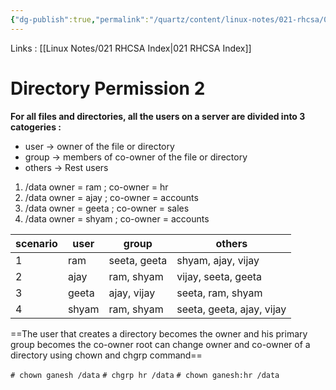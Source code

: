 ```yaml
---
{"dg-publish":true,"permalink":"/quartz/content/linux-notes/021-rhcsa/021-3-user-management/021-3-6-2-directory-permission-2/","noteIcon":"","created":"2023-10-14T22:10:59.608+05:30","updated":"2023-10-13T17:08:02.068+05:30"}
---
```


Links : [[Linux Notes/021 RHCSA Index\|021 RHCSA Index]]

# Directory Permission 2

**For all files and directories, all the users on a server are divided into 3 catogeries :**

- user &rarr; owner of the file or directory
- group &rarr; members of co-owner of the file or directory
- others &rarr; Rest users

1. /data owner = ram ; co-owner = hr
2. /data owner = ajay ; co-owner = accounts
3. /data owner = geeta ; co-owner = sales
4. /data owner = shyam ; co-owner = accounts

<style> .container {font-family: sans-serif; text-align: center;} .button-wrapper button {z-index: 1;height: 40px; width: 100px; margin: 10px;padding: 5px;} .excalidraw .App-menu_top .buttonList { display: flex;} .excalidraw-wrapper { height: 800px; margin: 50px; position: relative;} :root[dir="ltr"] .excalidraw .layer-ui__wrapper .zen-mode-transition.App-menu_bottom--transition-left {transform: none;} </style><script src="https://cdn.jsdelivr.net/npm/react@17/umd/react.production.min.js"></script><script src="https://cdn.jsdelivr.net/npm/react-dom@17/umd/react-dom.production.min.js"></script><script type="text/javascript" src="https://cdn.jsdelivr.net/npm/@excalidraw/excalidraw@0/dist/excalidraw.production.min.js"></script><div id="021-3-5-2_Directory_Permission_2_2023-09-23_1953.47.excalidraw.md1"></div><script>(function(){const InitialData={"type":"excalidraw","version":2,"source":"https://github.com/zsviczian/obsidian-excalidraw-plugin/releases/tag/1.9.19","elements":[{"id":"xLisJwDx","type":"text","x":-231.875,"y":-251.2250213623047,"width":56.11994934082031,"height":50,"angle":0,"strokeColor":"#1e1e1e","backgroundColor":"transparent","fillStyle":"hachure","strokeWidth":1,"strokeStyle":"solid","roughness":1,"opacity":100,"groupIds":[],"frameId":null,"roundness":null,"seed":1955675624,"version":10,"versionNonce":460360088,"isDeleted":false,"boundElements":null,"updated":1695479039843,"link":null,"locked":false,"text":"ram\nshyam","rawText":"ram\nshyam","fontSize":20,"fontFamily":1,"textAlign":"left","verticalAlign":"top","baseline":43,"containerId":null,"originalText":"ram\nshyam","lineHeight":1.25},{"id":"1hUYhuEO","type":"text","x":-230.2750244140625,"y":-142.2250213623047,"width":44.119964599609375,"height":50,"angle":0,"strokeColor":"#1e1e1e","backgroundColor":"transparent","fillStyle":"hachure","strokeWidth":1,"strokeStyle":"solid","roughness":1,"opacity":100,"groupIds":[],"frameId":null,"roundness":null,"seed":1805165032,"version":48,"versionNonce":1673887464,"isDeleted":false,"boundElements":null,"updated":1695479061651,"link":null,"locked":false,"text":"ajay\nvijay","rawText":"ajay\nvijay","fontSize":20,"fontFamily":1,"textAlign":"left","verticalAlign":"top","baseline":43,"containerId":null,"originalText":"ajay\nvijay","lineHeight":1.25},{"id":"LvkCwoir","type":"text","x":-234.2750244140625,"y":-44.02503967285156,"width":57.37994384765625,"height":50,"angle":0,"strokeColor":"#1e1e1e","backgroundColor":"transparent","fillStyle":"hachure","strokeWidth":1,"strokeStyle":"solid","roughness":1,"opacity":100,"groupIds":[],"frameId":null,"roundness":null,"seed":1052838120,"version":46,"versionNonce":676752024,"isDeleted":false,"boundElements":null,"updated":1695479064015,"link":null,"locked":false,"text":"seeta\ngeeta","rawText":"seeta\ngeeta","fontSize":20,"fontFamily":1,"textAlign":"left","verticalAlign":"top","baseline":43,"containerId":null,"originalText":"seeta\ngeeta","lineHeight":1.25},{"id":"2V9Jxj7pWqgL4CskpAjlN","type":"line","x":-163.074951171875,"y":-253.90508769294036,"width":28.077565214854744,"height":50.081607528874635,"angle":0,"strokeColor":"#1e1e1e","backgroundColor":"transparent","fillStyle":"hachure","strokeWidth":1,"strokeStyle":"solid","roughness":1,"opacity":100,"groupIds":[],"frameId":null,"roundness":{"type":2},"seed":721331352,"version":124,"versionNonce":381989864,"isDeleted":false,"boundElements":null,"updated":1695479104016,"link":null,"locked":false,"points":[[0,0],[16.044273017213946,-2.3848471179798167],[14.89826600666014,23.84838020544741],[28.077565214854744,24.444580613148517],[16.044273017213946,25.04079239264347],[13.752258996106336,45.90812507240995],[2.8650612437496816,47.69676041089482]],"lastCommittedPoint":[4,64],"startBinding":null,"endBinding":null,"startArrowhead":null,"endArrowhead":null},{"type":"line","version":145,"versionNonce":365863144,"isDeleted":false,"id":"N4xRYpj56Ww7CZT6FOIhd","fillStyle":"hachure","strokeWidth":1,"strokeStyle":"solid","roughness":1,"opacity":100,"angle":0,"x":-160.56414277540122,"y":-139.36246724602907,"strokeColor":"#1e1e1e","backgroundColor":"transparent","width":28.077565214854744,"height":50.081607528874635,"seed":236591256,"groupIds":[],"frameId":null,"roundness":{"type":2},"boundElements":[],"updated":1695479126344,"link":null,"locked":false,"startBinding":null,"endBinding":null,"lastCommittedPoint":null,"startArrowhead":null,"endArrowhead":null,"points":[[0,0],[16.044273017213946,-2.3848471179798167],[14.89826600666014,23.84838020544741],[28.077565214854744,24.444580613148517],[16.044273017213946,25.04079239264347],[13.752258996106336,45.90812507240995],[2.8650612437496816,47.69676041089482]]},{"type":"line","version":145,"versionNonce":1847971992,"isDeleted":false,"id":"pUa4nTBW_bzvi7ipSipAE","fillStyle":"hachure","strokeWidth":1,"strokeStyle":"solid","roughness":1,"opacity":100,"angle":0,"x":-143.36406953321372,"y":-40.76249166009159,"strokeColor":"#1e1e1e","backgroundColor":"transparent","width":28.077565214854744,"height":50.081607528874635,"seed":652787608,"groupIds":[],"frameId":null,"roundness":{"type":2},"boundElements":[],"updated":1695479122448,"link":null,"locked":false,"startBinding":null,"endBinding":null,"lastCommittedPoint":null,"startArrowhead":null,"endArrowhead":null,"points":[[0,0],[16.044273017213946,-2.3848471179798167],[14.89826600666014,23.84838020544741],[28.077565214854744,24.444580613148517],[16.044273017213946,25.04079239264347],[13.752258996106336,45.90812507240995],[2.8650612437496816,47.69676041089482]]},{"id":"SFD2bsdY","type":"text","x":-115.074951171875,"y":-244.42501831054688,"width":87.35992431640625,"height":25,"angle":0,"strokeColor":"#1e1e1e","backgroundColor":"transparent","fillStyle":"hachure","strokeWidth":1,"strokeStyle":"solid","roughness":1,"opacity":100,"groupIds":[],"frameId":null,"roundness":null,"seed":385378792,"version":26,"versionNonce":527908760,"isDeleted":false,"boundElements":null,"updated":1695479145599,"link":null,"locked":false,"text":"accounts","rawText":"accounts","fontSize":20,"fontFamily":1,"textAlign":"left","verticalAlign":"top","baseline":18,"containerId":null,"originalText":"accounts","lineHeight":1.25},{"id":"U8MiI8Kr","type":"text","x":-105.875,"y":-131.8250274658203,"width":51.25994873046875,"height":25,"angle":0,"strokeColor":"#1e1e1e","backgroundColor":"transparent","fillStyle":"hachure","strokeWidth":1,"strokeStyle":"solid","roughness":1,"opacity":100,"groupIds":[],"frameId":null,"roundness":null,"seed":2012965608,"version":31,"versionNonce":557296872,"isDeleted":false,"boundElements":null,"updated":1695479141102,"link":null,"locked":false,"text":"sales","rawText":"sales","fontSize":20,"fontFamily":1,"textAlign":"left","verticalAlign":"top","baseline":18,"containerId":null,"originalText":"sales","lineHeight":1.25},{"id":"u0UitNgT","type":"text","x":-88.875,"y":-29.425033569335938,"width":18.47998046875,"height":25,"angle":0,"strokeColor":"#1e1e1e","backgroundColor":"transparent","fillStyle":"hachure","strokeWidth":1,"strokeStyle":"solid","roughness":1,"opacity":100,"groupIds":[],"frameId":null,"roundness":null,"seed":1865679592,"version":28,"versionNonce":77947880,"isDeleted":false,"boundElements":null,"updated":1695479151744,"link":null,"locked":false,"text":"hr","rawText":"hr","fontSize":20,"fontFamily":1,"textAlign":"left","verticalAlign":"top","baseline":18,"containerId":null,"originalText":"hr","lineHeight":1.25}],"appState":{"theme":"dark","viewBackgroundColor":"#ffffff","currentItemStrokeColor":"#1e1e1e","currentItemBackgroundColor":"transparent","currentItemFillStyle":"hachure","currentItemStrokeWidth":1,"currentItemStrokeStyle":"solid","currentItemRoughness":1,"currentItemOpacity":100,"currentItemFontFamily":1,"currentItemFontSize":20,"currentItemTextAlign":"left","currentItemStartArrowhead":null,"currentItemEndArrowhead":"arrow","scrollX":311.125,"scrollY":364.1750183105469,"zoom":{"value":1},"currentItemRoundness":"round","gridSize":null,"gridColor":{"Bold":"#C9C9C9FF","Regular":"#EDEDEDFF"},"currentStrokeOptions":null,"previousGridSize":null,"frameRendering":{"enabled":true,"clip":true,"name":true,"outline":true}},"files":{}};InitialData.scrollToContent=true;App=()=>{const e=React.useRef(null),t=React.useRef(null),[n,i]=React.useState({width:void 0,height:void 0});return React.useEffect(()=>{i({width:t.current.getBoundingClientRect().width,height:t.current.getBoundingClientRect().height});const e=()=>{i({width:t.current.getBoundingClientRect().width,height:t.current.getBoundingClientRect().height})};return window.addEventListener("resize",e),()=>window.removeEventListener("resize",e)},[t]),React.createElement(React.Fragment,null,React.createElement("div",{className:"excalidraw-wrapper",ref:t},React.createElement(ExcalidrawLib.Excalidraw,{ref:e,width:n.width,height:n.height,initialData:InitialData,viewModeEnabled:!0,zenModeEnabled:!0,gridModeEnabled:!1})))},excalidrawWrapper=document.getElementById("021-3-5-2_Directory_Permission_2_2023-09-23_1953.47.excalidraw.md1");ReactDOM.render(React.createElement(App),excalidrawWrapper);})();</script>


| scenario | user  | group        | others              |
| -------- | ----- | ------------ | ------------------- |
| 1        | ram   | seeta, geeta | shyam, ajay, vijay  |
| 2        | ajay  | ram, shyam   | vijay, seeta, geeta |
| 3        | geeta | ajay, vijay  | seeta, ram, shyam   |
| 4        | shyam | ram, shyam   | seeta, geeta, ajay, vijay                     |


==The user that creates a directory becomes the owner and his primary group becomes the co-owner root can change owner and co-owner of a directory using chown and chgrp command==

`# chown ganesh /data`
`# chgrp hr /data`
`# chown ganesh:hr /data`


<div id="021-3-5-2_Directory_Permission_2_2023-09-23_2004.59.excalidraw.md2"></div><script>(function(){const InitialData={"type":"excalidraw","version":2,"source":"https://github.com/zsviczian/obsidian-excalidraw-plugin/releases/tag/1.9.19","elements":[{"id":"3uNwFbRF","type":"text","x":-305.5250244140625,"y":-270.62501525878906,"width":89.91990661621094,"height":25,"angle":0,"strokeColor":"#1e1e1e","backgroundColor":"transparent","fillStyle":"hachure","strokeWidth":1,"strokeStyle":"solid","roughness":1,"opacity":100,"groupIds":[],"frameId":null,"roundness":null,"seed":356061080,"version":25,"versionNonce":1738055656,"isDeleted":false,"boundElements":[{"id":"YR8UpGeTlrYwHB7hkA-PZ","type":"arrow"}],"updated":1695479916023,"link":null,"locked":false,"text":"Directory","rawText":"Directory","fontSize":20,"fontFamily":1,"textAlign":"left","verticalAlign":"top","baseline":18,"containerId":null,"originalText":"Directory","lineHeight":1.25},{"id":"TdG94I8c","type":"text","x":-127.12493896484375,"y":-273.2250061035156,"width":142.2998809814453,"height":25,"angle":0,"strokeColor":"#1e1e1e","backgroundColor":"transparent","fillStyle":"hachure","strokeWidth":1,"strokeStyle":"solid","roughness":1,"opacity":100,"groupIds":[],"frameId":null,"roundness":null,"seed":1532586904,"version":122,"versionNonce":1870860776,"isDeleted":false,"boundElements":[{"id":"YR8UpGeTlrYwHB7hkA-PZ","type":"arrow"},{"id":"ROMBFTTRfg6jMqPsACnoU","type":"arrow"}],"updated":1695479929607,"link":null,"locked":false,"text":"owner (a user)","rawText":"owner (a user)","fontSize":20,"fontFamily":1,"textAlign":"left","verticalAlign":"top","baseline":18,"containerId":null,"originalText":"owner (a user)","lineHeight":1.25},{"id":"VzUGdmAS","type":"text","x":-99.72491455078125,"y":-185.42503356933594,"width":73.89993286132812,"height":25,"angle":0,"strokeColor":"#1e1e1e","backgroundColor":"transparent","fillStyle":"hachure","strokeWidth":1,"strokeStyle":"solid","roughness":1,"opacity":100,"groupIds":[],"frameId":null,"roundness":null,"seed":348028824,"version":53,"versionNonce":1305297128,"isDeleted":false,"boundElements":[{"id":"ROMBFTTRfg6jMqPsACnoU","type":"arrow"}],"updated":1695479932826,"link":null,"locked":false,"text":"creator","rawText":"creator","fontSize":20,"fontFamily":1,"textAlign":"left","verticalAlign":"top","baseline":18,"containerId":null,"originalText":"creator","lineHeight":1.25},{"id":"a5bG7aaX","type":"text","x":161.87493896484375,"y":-276.62501525878906,"width":180.79983520507812,"height":25,"angle":0,"strokeColor":"#1e1e1e","backgroundColor":"transparent","fillStyle":"hachure","strokeWidth":1,"strokeStyle":"solid","roughness":1,"opacity":100,"groupIds":[],"frameId":null,"roundness":null,"seed":1590252520,"version":171,"versionNonce":873240728,"isDeleted":false,"boundElements":[{"id":"C_I94ldqDokKfsGBjMugi","type":"arrow"}],"updated":1695480009984,"link":null,"locked":false,"text":"co-owner (a group)","rawText":"co-owner (a group)","fontSize":20,"fontFamily":1,"textAlign":"left","verticalAlign":"top","baseline":18,"containerId":null,"originalText":"co-owner (a group)","lineHeight":1.25},{"id":"P2VhGDJ3","type":"text","x":140.07501220703125,"y":-190.02500915527344,"width":265.6397705078125,"height":25,"angle":0,"strokeColor":"#1e1e1e","backgroundColor":"transparent","fillStyle":"hachure","strokeWidth":1,"strokeStyle":"solid","roughness":1,"opacity":100,"groupIds":[],"frameId":null,"roundness":null,"seed":1561295080,"version":178,"versionNonce":1233454744,"isDeleted":false,"boundElements":[{"id":"C_I94ldqDokKfsGBjMugi","type":"arrow"}],"updated":1695480028187,"link":null,"locked":false,"text":"primary group of a creater","rawText":"primary group of a creater","fontSize":20,"fontFamily":1,"textAlign":"left","verticalAlign":"top","baseline":18,"containerId":null,"originalText":"primary group of a creater","lineHeight":1.25},{"id":"mIE1GFQx","type":"text","x":134.27496337890625,"y":-73.42509460449219,"width":148.85989379882812,"height":25,"angle":0,"strokeColor":"#1e1e1e","backgroundColor":"transparent","fillStyle":"hachure","strokeWidth":1,"strokeStyle":"solid","roughness":1,"opacity":100,"groupIds":[],"frameId":null,"roundness":null,"seed":82630120,"version":102,"versionNonce":2074152168,"isDeleted":false,"boundElements":null,"updated":1695480041012,"link":null,"locked":false,"text":"owner = ganesh","rawText":"owner = ganesh","fontSize":20,"fontFamily":1,"textAlign":"left","verticalAlign":"top","baseline":18,"containerId":null,"originalText":"owner = ganesh","lineHeight":1.25},{"id":"x9PTqsEb","type":"text","x":314.07476806640625,"y":-72.02500915527344,"width":132.29989624023438,"height":25,"angle":0,"strokeColor":"#1e1e1e","backgroundColor":"transparent","fillStyle":"hachure","strokeWidth":1,"strokeStyle":"solid","roughness":1,"opacity":100,"groupIds":[],"frameId":null,"roundness":null,"seed":818165992,"version":71,"versionNonce":111303656,"isDeleted":false,"boundElements":null,"updated":1695480042796,"link":null,"locked":false,"text":"co-owner = hr","rawText":"co-owner = hr","fontSize":20,"fontFamily":1,"textAlign":"left","verticalAlign":"top","baseline":18,"containerId":null,"originalText":"co-owner = hr","lineHeight":1.25},{"id":"4u3Rh6mP","type":"text","x":-223.72491455078125,"y":8.774917602539062,"width":430.9396667480469,"height":25,"angle":0,"strokeColor":"#1e1e1e","backgroundColor":"transparent","fillStyle":"hachure","strokeWidth":1,"strokeStyle":"solid","roughness":1,"opacity":100,"groupIds":[],"frameId":null,"roundness":null,"seed":1129786856,"version":175,"versionNonce":329691288,"isDeleted":false,"boundElements":null,"updated":1695480205926,"link":null,"locked":false,"text":"Root can change ownership and co-ownership","rawText":"Root can change ownership and co-ownership","fontSize":20,"fontFamily":1,"textAlign":"left","verticalAlign":"top","baseline":18,"containerId":null,"originalText":"Root can change ownership and co-ownership","lineHeight":1.25},{"id":"KFDQwamI","type":"text","x":-163.12506103515625,"y":63.17497253417969,"width":52.51995849609375,"height":25,"angle":0,"strokeColor":"#1e1e1e","backgroundColor":"transparent","fillStyle":"hachure","strokeWidth":1,"strokeStyle":"solid","roughness":1,"opacity":100,"groupIds":[],"frameId":null,"roundness":null,"seed":1627255016,"version":58,"versionNonce":1401181672,"isDeleted":false,"boundElements":[{"id":"K2RkdHgwotwkmH3ZJRURQ","type":"arrow"}],"updated":1695480231573,"link":null,"locked":false,"text":"chown","rawText":"chown","fontSize":20,"fontFamily":1,"textAlign":"left","verticalAlign":"top","baseline":18,"containerId":null,"originalText":"chown","lineHeight":1.25},{"id":"YxAOZY1p","type":"text","x":-161.3250732421875,"y":116.77500915527344,"width":48.39994812011719,"height":25,"angle":0,"strokeColor":"#1e1e1e","backgroundColor":"transparent","fillStyle":"hachure","strokeWidth":1,"strokeStyle":"solid","roughness":1,"opacity":100,"groupIds":[],"frameId":null,"roundness":null,"seed":1758497000,"version":69,"versionNonce":308199400,"isDeleted":false,"boundElements":[{"id":"cAhGIeLN7acims_JkfzN6","type":"arrow"}],"updated":1695480237117,"link":null,"locked":false,"text":"chgrp","rawText":"chgrp","fontSize":20,"fontFamily":1,"textAlign":"left","verticalAlign":"top","baseline":18,"containerId":null,"originalText":"chgrp","lineHeight":1.25},{"id":"xMWFLLuD","type":"text","x":45.87481689453125,"y":60.17497253417969,"width":125.69990539550781,"height":25,"angle":0,"strokeColor":"#1e1e1e","backgroundColor":"transparent","fillStyle":"hachure","strokeWidth":1,"strokeStyle":"solid","roughness":1,"opacity":100,"groupIds":[],"frameId":null,"roundness":null,"seed":2106491368,"version":140,"versionNonce":1619393512,"isDeleted":false,"boundElements":[{"id":"K2RkdHgwotwkmH3ZJRURQ","type":"arrow"}],"updated":1695480231573,"link":null,"locked":false,"text":"owner change","rawText":"owner change","fontSize":20,"fontFamily":1,"textAlign":"left","verticalAlign":"top","baseline":18,"containerId":null,"originalText":"owner change","lineHeight":1.25},{"id":"T2GBYVf0","type":"text","x":56.27484130859375,"y":115.97492980957031,"width":155.0398712158203,"height":25,"angle":0,"strokeColor":"#1e1e1e","backgroundColor":"transparent","fillStyle":"hachure","strokeWidth":1,"strokeStyle":"solid","roughness":1,"opacity":100,"groupIds":[],"frameId":null,"roundness":null,"seed":400805608,"version":117,"versionNonce":1190984936,"isDeleted":false,"boundElements":[{"id":"cAhGIeLN7acims_JkfzN6","type":"arrow"}],"updated":1695480262673,"link":null,"locked":false,"text":"co-owner change","rawText":"co-owner change","fontSize":20,"fontFamily":1,"textAlign":"left","verticalAlign":"top","baseline":18,"containerId":null,"originalText":"co-owner change","lineHeight":1.25},{"id":"YR8UpGeTlrYwHB7hkA-PZ","type":"arrow","x":-202.925048828125,"y":-255.174072695639,"width":64.79998779296875,"height":1.0336954853704299,"angle":0,"strokeColor":"#1e1e1e","backgroundColor":"transparent","fillStyle":"hachure","strokeWidth":1,"strokeStyle":"solid","roughness":1,"opacity":100,"groupIds":[],"frameId":null,"roundness":{"type":2},"seed":522070680,"version":101,"versionNonce":13044632,"isDeleted":false,"boundElements":null,"updated":1695479922020,"link":null,"locked":false,"points":[[0,0],[64.79998779296875,1.0336954853704299]],"lastCommittedPoint":null,"startBinding":{"elementId":"3uNwFbRF","focus":0.15487621043252733,"gap":12.680068969726562},"endBinding":{"elementId":"TdG94I8c","focus":-0.5790318947301508,"gap":11.0001220703125},"startArrowhead":null,"endArrowhead":"arrow"},{"id":"ROMBFTTRfg6jMqPsACnoU","type":"arrow","x":-73.48809816683125,"y":-236.62501525878906,"width":2.3322545642371466,"height":40.79998779296872,"angle":0,"strokeColor":"#1e1e1e","backgroundColor":"transparent","fillStyle":"hachure","strokeWidth":1,"strokeStyle":"solid","roughness":1,"opacity":100,"groupIds":[],"frameId":null,"roundness":{"type":2},"seed":1182467480,"version":64,"versionNonce":131081960,"isDeleted":false,"boundElements":null,"updated":1695479932827,"link":null,"locked":false,"points":[[0,0],[2.3322545642371466,40.79998779296872]],"lastCommittedPoint":null,"startBinding":{"elementId":"TdG94I8c","focus":0.2702970556647412,"gap":11.599990844726562},"endBinding":{"elementId":"VzUGdmAS","focus":-0.18775927955333127,"gap":10.399993896484375},"startArrowhead":null,"endArrowhead":"arrow"},{"id":"soNRvy1P","type":"text","x":-257.3250732421875,"y":-134.6250457763672,"width":181.43984985351562,"height":25,"angle":0,"strokeColor":"#1e1e1e","backgroundColor":"transparent","fillStyle":"hachure","strokeWidth":1,"strokeStyle":"solid","roughness":1,"opacity":100,"groupIds":[],"frameId":null,"roundness":null,"seed":287416984,"version":66,"versionNonce":1022657000,"isDeleted":false,"boundElements":null,"updated":1695479979962,"link":null,"locked":false,"text":"e.g. ganesh (login) ","rawText":"e.g. ganesh (login) ","fontSize":20,"fontFamily":1,"textAlign":"left","verticalAlign":"top","baseline":18,"containerId":null,"originalText":"e.g. ganesh (login) ","lineHeight":1.25},{"id":"XErFtYqU","type":"text","x":-207.72509765625,"y":-96.02497863769531,"width":132.05990600585938,"height":25,"angle":0,"strokeColor":"#1e1e1e","backgroundColor":"transparent","fillStyle":"hachure","strokeWidth":1,"strokeStyle":"solid","roughness":1,"opacity":100,"groupIds":[],"frameId":null,"roundness":null,"seed":656419224,"version":75,"versionNonce":933127912,"isDeleted":false,"boundElements":null,"updated":1695479982235,"link":null,"locked":false,"text":"# mkdir data","rawText":"# mkdir data","fontSize":20,"fontFamily":1,"textAlign":"left","verticalAlign":"top","baseline":18,"containerId":null,"originalText":"# mkdir data","lineHeight":1.25},{"id":"C_I94ldqDokKfsGBjMugi","type":"arrow","x":195.47345375387022,"y":-239.82498168945312,"width":0.8057094058127063,"height":35.20001220703125,"angle":0,"strokeColor":"#1e1e1e","backgroundColor":"transparent","fillStyle":"hachure","strokeWidth":1,"strokeStyle":"solid","roughness":1,"opacity":100,"groupIds":[],"frameId":null,"roundness":{"type":2},"seed":1863652584,"version":71,"versionNonce":1312178328,"isDeleted":false,"boundElements":null,"updated":1695480028188,"link":null,"locked":false,"points":[[0,0],[-0.8057094058127063,35.20001220703125]],"lastCommittedPoint":null,"startBinding":{"elementId":"a5bG7aaX","focus":0.6200714052799037,"gap":11.800033569335938},"endBinding":{"elementId":"P2VhGDJ3","focus":-0.5923658931257493,"gap":14.599960327148438},"startArrowhead":null,"endArrowhead":"arrow"},{"id":"DGDj17Oq","type":"text","x":183.47503662109375,"y":-136.6250457763672,"width":64.37994384765625,"height":25,"angle":0,"strokeColor":"#1e1e1e","backgroundColor":"transparent","fillStyle":"hachure","strokeWidth":1,"strokeStyle":"solid","roughness":1,"opacity":100,"groupIds":[],"frameId":null,"roundness":null,"seed":1283589352,"version":83,"versionNonce":888021656,"isDeleted":false,"boundElements":[{"id":"Oal_lZYSwKaKmkcekS7N3","type":"arrow"}],"updated":1695480161140,"link":null,"locked":false,"text":"ganesh","rawText":"ganesh","fontSize":20,"fontFamily":1,"textAlign":"left","verticalAlign":"top","baseline":18,"containerId":null,"originalText":"ganesh","lineHeight":1.25},{"id":"XGcLsRcf","type":"text","x":282.67510986328125,"y":-156.2250213623047,"width":66.81993103027344,"height":25,"angle":0,"strokeColor":"#1e1e1e","backgroundColor":"transparent","fillStyle":"hachure","strokeWidth":1,"strokeStyle":"solid","roughness":1,"opacity":100,"groupIds":[],"frameId":null,"roundness":null,"seed":1399689880,"version":178,"versionNonce":1542208920,"isDeleted":false,"boundElements":[],"updated":1695480151029,"link":null,"locked":false,"text":"primary","rawText":"primary","fontSize":20,"fontFamily":1,"textAlign":"left","verticalAlign":"top","baseline":18,"containerId":null,"originalText":"primary","lineHeight":1.25},{"id":"s4R0IDnU","type":"text","x":291.87493896484375,"y":-124.82493591308594,"width":50.91993713378906,"height":25,"angle":0,"strokeColor":"#1e1e1e","backgroundColor":"transparent","fillStyle":"hachure","strokeWidth":1,"strokeStyle":"solid","roughness":1,"opacity":100,"groupIds":[],"frameId":null,"roundness":null,"seed":600932584,"version":110,"versionNonce":788192664,"isDeleted":false,"boundElements":[{"id":"Oal_lZYSwKaKmkcekS7N3","type":"arrow"}],"updated":1695480128525,"link":null,"locked":false,"text":"group","rawText":"group","fontSize":20,"fontFamily":1,"textAlign":"left","verticalAlign":"top","baseline":18,"containerId":null,"originalText":"group","lineHeight":1.25},{"id":"VIYbulrb","type":"text","x":395.07489013671875,"y":-137.02503967285156,"width":17.680053710937504,"height":23.917846857082473,"angle":0,"strokeColor":"#1e1e1e","backgroundColor":"transparent","fillStyle":"hachure","strokeWidth":1,"strokeStyle":"solid","roughness":1,"opacity":100,"groupIds":[],"frameId":null,"roundness":null,"seed":1930696936,"version":134,"versionNonce":556946072,"isDeleted":false,"boundElements":[{"id":"Oal_lZYSwKaKmkcekS7N3","type":"arrow"}],"updated":1695480157596,"link":null,"locked":false,"text":"hr","rawText":"hr","fontSize":19.13427748566598,"fontFamily":1,"textAlign":"left","verticalAlign":"top","baseline":16,"containerId":null,"originalText":"hr","lineHeight":1.25},{"id":"Oal_lZYSwKaKmkcekS7N3","type":"arrow","x":259.2863424761649,"y":-122.47435108081345,"width":122.58871855899133,"height":0.01619678067083896,"angle":0,"strokeColor":"#1e1e1e","backgroundColor":"transparent","fillStyle":"hachure","strokeWidth":1,"strokeStyle":"solid","roughness":1,"opacity":100,"groupIds":[],"frameId":null,"roundness":{"type":2},"seed":50850792,"version":449,"versionNonce":1575261592,"isDeleted":false,"boundElements":null,"updated":1695480161140,"link":null,"locked":false,"points":[[0,0],[122.58871855899133,0.01619678067083896]],"lastCommittedPoint":null,"startBinding":{"elementId":"DGDj17Oq","focus":0.13154974653131837,"gap":11.431362007414918},"endBinding":{"elementId":"VIYbulrb","focus":-0.21829882627618302,"gap":13.1998291015625},"startArrowhead":null,"endArrowhead":"arrow"},{"id":"RqJxn1Ga","type":"text","x":161.87481689453125,"y":-140.90219506278584,"width":14.700012207031252,"height":44.27721032157487,"angle":0,"strokeColor":"#1e1e1e","backgroundColor":"transparent","fillStyle":"hachure","strokeWidth":1,"strokeStyle":"solid","roughness":1,"opacity":100,"groupIds":[],"frameId":null,"roundness":null,"seed":1235966184,"version":16,"versionNonce":1375849704,"isDeleted":false,"boundElements":null,"updated":1695480185988,"link":null,"locked":false,"text":"(","rawText":"(","fontSize":35.42176825725989,"fontFamily":1,"textAlign":"left","verticalAlign":"top","baseline":30.000000000000007,"containerId":null,"originalText":"(","lineHeight":1.25},{"id":"DZYarQ8X","type":"text","x":419.67498779296875,"y":-145.57621979671734,"width":11.559921264648438,"height":42.75122284847515,"angle":0,"strokeColor":"#1e1e1e","backgroundColor":"transparent","fillStyle":"hachure","strokeWidth":1,"strokeStyle":"solid","roughness":1,"opacity":100,"groupIds":[],"frameId":null,"roundness":null,"seed":2118352280,"version":35,"versionNonce":1791964904,"isDeleted":false,"boundElements":null,"updated":1695480179078,"link":null,"locked":false,"text":")","rawText":")","fontSize":34.200978278780106,"fontFamily":1,"textAlign":"left","verticalAlign":"top","baseline":30.00000000000002,"containerId":null,"originalText":")","lineHeight":1.25},{"id":"K2RkdHgwotwkmH3ZJRURQ","type":"arrow","x":-98.92510986328125,"y":80.97505187988281,"width":135.2000732421875,"height":3.20001220703125,"angle":0,"strokeColor":"#1e1e1e","backgroundColor":"transparent","fillStyle":"hachure","strokeWidth":1,"strokeStyle":"solid","roughness":1,"opacity":100,"groupIds":[],"frameId":null,"roundness":{"type":2},"seed":1197659288,"version":41,"versionNonce":1196513512,"isDeleted":false,"boundElements":null,"updated":1695480231573,"link":null,"locked":false,"points":[[0,0],[135.2000732421875,-3.20001220703125]],"lastCommittedPoint":null,"startBinding":{"elementId":"KFDQwamI","focus":0.47235841095997383,"gap":11.67999267578125},"endBinding":{"elementId":"xMWFLLuD","focus":-0.24201997535119887,"gap":9.599853515625},"startArrowhead":null,"endArrowhead":"arrow"},{"id":"cAhGIeLN7acims_JkfzN6","type":"arrow","x":-101.32501220703125,"y":136.19997137157543,"width":145.59985351562497,"height":4.146680146267585,"angle":0,"strokeColor":"#1e1e1e","backgroundColor":"transparent","fillStyle":"hachure","strokeWidth":1,"strokeStyle":"solid","roughness":1,"opacity":100,"groupIds":[],"frameId":null,"roundness":{"type":2},"seed":1325892504,"version":64,"versionNonce":222356200,"isDeleted":false,"boundElements":null,"updated":1695480262674,"link":null,"locked":false,"points":[[0,0],[145.59985351562497,-4.146680146267585]],"lastCommittedPoint":null,"startBinding":{"elementId":"YxAOZY1p","focus":0.6025211907796711,"gap":11.600112915039062},"endBinding":{"elementId":"T2GBYVf0","focus":-0.06995188303533315,"gap":12},"startArrowhead":null,"endArrowhead":"arrow"}],"appState":{"theme":"dark","viewBackgroundColor":"#ffffff","currentItemStrokeColor":"#1e1e1e","currentItemBackgroundColor":"transparent","currentItemFillStyle":"hachure","currentItemStrokeWidth":1,"currentItemStrokeStyle":"solid","currentItemRoughness":1,"currentItemOpacity":100,"currentItemFontFamily":1,"currentItemFontSize":20,"currentItemTextAlign":"left","currentItemStartArrowhead":null,"currentItemEndArrowhead":"arrow","scrollX":291.800048828125,"scrollY":370.5749816894531,"zoom":{"value":1},"currentItemRoundness":"round","gridSize":null,"gridColor":{"Bold":"#C9C9C9FF","Regular":"#EDEDEDFF"},"currentStrokeOptions":null,"previousGridSize":null,"frameRendering":{"enabled":true,"clip":true,"name":true,"outline":true}},"files":{}};InitialData.scrollToContent=true;App=()=>{const e=React.useRef(null),t=React.useRef(null),[n,i]=React.useState({width:void 0,height:void 0});return React.useEffect(()=>{i({width:t.current.getBoundingClientRect().width,height:t.current.getBoundingClientRect().height});const e=()=>{i({width:t.current.getBoundingClientRect().width,height:t.current.getBoundingClientRect().height})};return window.addEventListener("resize",e),()=>window.removeEventListener("resize",e)},[t]),React.createElement(React.Fragment,null,React.createElement("div",{className:"excalidraw-wrapper",ref:t},React.createElement(ExcalidrawLib.Excalidraw,{ref:e,width:n.width,height:n.height,initialData:InitialData,viewModeEnabled:!0,zenModeEnabled:!0,gridModeEnabled:!1})))},excalidrawWrapper=document.getElementById("021-3-5-2_Directory_Permission_2_2023-09-23_2004.59.excalidraw.md2");ReactDOM.render(React.createElement(App),excalidrawWrapper);})();</script>